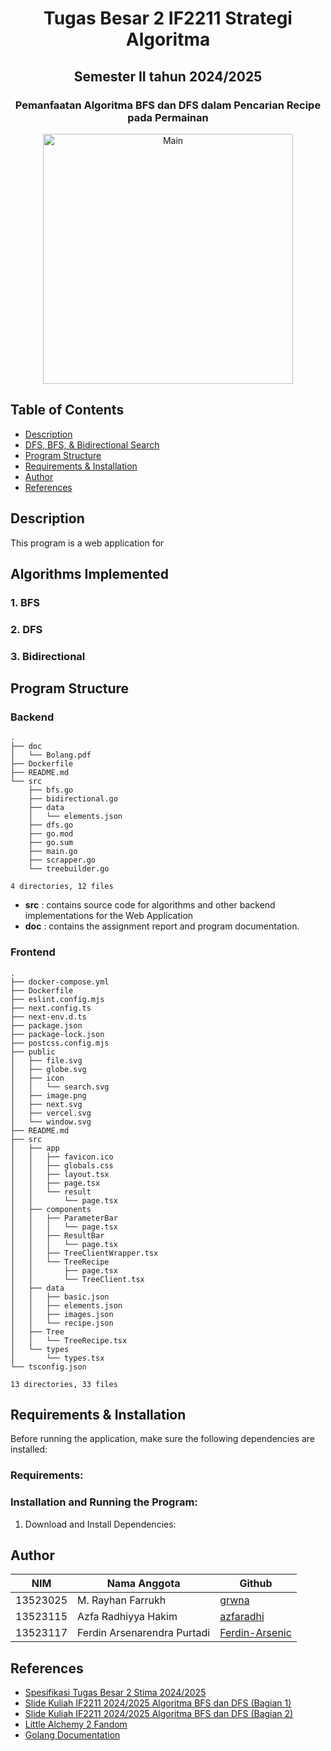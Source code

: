 # <h1 align="center">Tugas Besar 2 IF2211 Strategi Algoritma</h1>
<h2 align="center">Semester II tahun 2024/2025</h2>
<h3 align="center">Pemanfaatan Algoritma BFS dan DFS dalam Pencarian Recipe pada Permainan</h3>

<p align="center">
  <img src="game.png" alt="Main" width="400">
</p>

## Table of Contents
- [Description](#description)
- [DFS, BFS, & Bidirectional Search](#algorithms-implemented)
- [Program Structure](#program-structure)
- [Requirements & Installation](#requirements--installation)
- [Author](#author)
- [References](#references)

## Description
This program is a web application for 

## Algorithms Implemented
### 1. BFS
### 2. DFS
### 3. Bidirectional

## Program Structure
### Backend
```
.
├── doc
│   └── Bolang.pdf
├── Dockerfile
├── README.md
└── src
    ├── bfs.go
    ├── bidirectional.go
    ├── data
    │   └── elements.json
    ├── dfs.go
    ├── go.mod
    ├── go.sum
    ├── main.go
    ├── scrapper.go
    └── treebuilder.go

4 directories, 12 files
```
- **src** : contains source code for algorithms and other backend implementations for the Web Application
- **doc** : contains the assignment report and program documentation.

### Frontend
```
.
├── docker-compose.yml
├── Dockerfile
├── eslint.config.mjs
├── next.config.ts
├── next-env.d.ts
├── package.json
├── package-lock.json
├── postcss.config.mjs
├── public
│   ├── file.svg
│   ├── globe.svg
│   ├── icon
│   │   └── search.svg
│   ├── image.png
│   ├── next.svg
│   ├── vercel.svg
│   └── window.svg
├── README.md
├── src
│   ├── app
│   │   ├── favicon.ico
│   │   ├── globals.css
│   │   ├── layout.tsx
│   │   ├── page.tsx
│   │   └── result
│   │       └── page.tsx
│   ├── components
│   │   ├── ParameterBar
│   │   │   └── page.tsx
│   │   ├── ResultBar
│   │   │   └── page.tsx
│   │   ├── TreeClientWrapper.tsx
│   │   └── TreeRecipe
│   │       ├── page.tsx
│   │       └── TreeClient.tsx
│   ├── data
│   │   ├── basic.json
│   │   ├── elements.json
│   │   ├── images.json
│   │   └── recipe.json
│   ├── Tree
│   │   └── TreeRecipe.tsx
│   └── types
│       └── types.tsx
└── tsconfig.json

13 directories, 33 files
```


## Requirements & Installation
Before running the application, make sure the following dependencies are installed:
### Requirements:
### Installation and Running the Program:
1. Download and Install Dependencies:

## Author
| **NIM**  | **Nama Anggota**               | **Github** |
| -------- | ------------------------------ | ---------- |
| 13523025 | M. Rayhan Farrukh              | [grwna](https://github.com/grwna) |
| 13523115 | Azfa Radhiyya Hakim            | [azfaradhi](https://github.com/azfaradhi) | 
| 13523117 | Ferdin Arsenarendra Purtadi    | [Ferdin-Arsenic](https://github.com/Ferdin-Arsenic) |

## References
- [Spesifikasi Tugas Besar 2 Stima 2024/2025](https://docs.google.com/document/d/1aQB5USxfUCBfHmYjKl2wV5WdMBzDEyojE5yxvBO3pvc/edit?tab=t.0)
- [Slide Kuliah IF2211 2024/2025 Algoritma BFS dan DFS (Bagian 1)](https://informatika.stei.itb.ac.id/~rinaldi.munir/Stmik/2024-2025/13-BFS-DFS-(2025)-Bagian1.pdf)
- [Slide Kuliah IF2211 2024/2025 Algoritma BFS dan DFS (Bagian 2)](https://informatika.stei.itb.ac.id/~rinaldi.munir/Stmik/2024-2025/14-BFS-DFS-(2025)-Bagian2.pdf)
- [Little Alchemy 2 Fandom](https://little-alchemy.fandom.com/wiki/Elements_(Little_Alchemy_2))
- [Golang Documentation](https://go.dev/doc/)